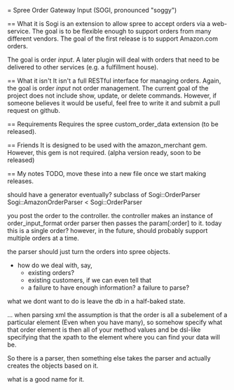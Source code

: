 = Spree Order Gateway Input (SOGI, pronounced "soggy")

== What it is
Sogi is an extension to allow spree to accept orders via a web-service. The
goal is to be flexible enough to support orders from many different vendors.
The goal of the first release is to support Amazon.com orders.

The goal is order *input*. A later plugin will deal with orders that need to be
delivered to other services (e.g. a fulfillment house).

== What it isn't
It isn't a full RESTful interface for managing orders. Again, the goal is order
*input* not order management. The current goal of the project does not include
show, update, or delete commands. However, if someone believes it would be
useful, feel free to write it and submit a pull request on github. 

== Requirements
Requires the spree custom_order_data extension (to be released).

== Friends
It is designed to be used with the amazon_merchant gem. However, this gem is not required. (alpha version ready, soon to be released)


== My notes
TODO, move these into a new file once we start making releases.

should have a generator eventually?
subclass of Sogi::OrderParser
Sogi::AmazonOrderParser < Sogi::OrderParser

you post the order to the controller.
the controller makes an instance of order_input_format order parser
then passes the param[:order] to it.
today this is a single order? however, in the future, should probably support multiple
orders at a time.

the parser should just turn the orders into spree objects. 
* how do we deal with, say, 
  * existing orders?
  * existing customers, if we can even tell that
  * a failure to have enough information? a failure to parse?

what we dont want to do is leave the db in a half-baked state. 


... 
when parsing xml
the assumption is that the order is all a subelement of a particular element
(Even when you have many), so somehow specify what that order element is then
all of your method values and be dsl-like specifying that the xpath to the
element where you can find your data will be.

So there is a parser,
then something else takes the parser and actually creates the objects based on it. 

what is a good name for it. 

